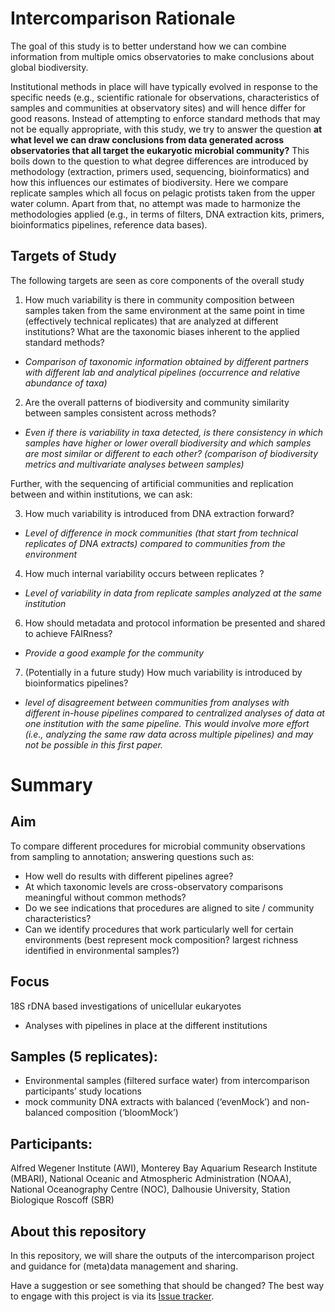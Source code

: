 # Intercomparison Rationale

The goal of this study is to better understand how we can combine information from multiple omics observatories to make conclusions about global biodiversity.

Institutional methods in place will have typically evolved in response to the specific needs (e.g., scientific rationale for observations, characteristics of samples and communities at observatory sites) and will hence differ for good reasons. Instead of attempting to enforce standard methods that may not be equally appropriate, with this study, we try to answer the question **at what level we can draw conclusions from data generated across observatories that all target the eukaryotic microbial community?** This boils down to the question to what degree differences are introduced by methodology (extraction, primers used, sequencing, bioinformatics) and how this influences our estimates of biodiversity. Here we compare replicate samples which all focus on pelagic protists taken from the upper water column. Apart from that, no attempt was made to harmonize the methodologies applied (e.g., in terms of filters, DNA extraction kits, primers, bioinformatics pipelines, reference data bases).

## Targets of Study

The following targets are seen as core components of the overall study

1. How much variability is there in community composition between samples taken from the same environment at the same point in time (effectively technical replicates) that are analyzed at different institutions? What are the taxonomic biases inherent to the applied standard methods?
- *Comparison of taxonomic information obtained by different partners with different lab and analytical pipelines (occurrence and relative abundance of taxa)*
2. Are the overall patterns of biodiversity and community similarity between samples consistent across methods? 
- *Even if there is variability in taxa detected, is there consistency in which samples have higher or lower overall biodiversity and which samples are most similar or different to each other? (comparison of biodiversity metrics and multivariate analyses between samples)*

Further, with the sequencing of artificial communities and replication between and within institutions, we can ask:

3. How much variability is introduced from DNA extraction forward?
- *Level of difference in mock communities (that start from technical replicates of DNA extracts) compared to communities from the environment*
4. How much internal variability occurs between replicates ?
- *Level of variability in data from replicate samples analyzed at the same institution*
6. How should metadata and protocol information be presented and shared to achieve FAIRness?
- *Provide a good example for the community*
7. (Potentially in a future study) How much variability is introduced by bioinformatics pipelines?
- *level of disagreement between communities from analyses with different in-house pipelines compared to centralized analyses of data at one institution with the same pipeline. This would involve more effort (i.e., analyzing the same raw data across multiple pipelines) and may not be possible in this first paper.*

# Summary

## Aim
To compare different procedures for microbial community observations from sampling to annotation; answering questions such as:
- How well do results with different pipelines agree?
- At which taxonomic levels are cross-observatory comparisons meaningful without common methods?
- Do we see indications that procedures are aligned to site / community characteristics?
- Can we identify procedures that work particularly well for certain environments (best represent mock composition? largest richness identified in environmental samples?)

## Focus 
18S rDNA based investigations of unicellular eukaryotes
- Analyses with pipelines in place at the different institutions

## Samples (5 replicates):
- Environmental samples (filtered surface water) from intercomparison participants’ study locations
- mock community DNA extracts with balanced (‘evenMock’) and non-balanced composition (‘bloomMock’)

## Participants:
Alfred Wegener Institute (AWI), Monterey Bay Aquarium Research Institute (MBARI), National Oceanic and Atmospheric Administration (NOAA), National Oceanography Centre (NOC), Dalhousie University, Station Biologique Roscoff (SBR)

## About this repository
In this repository, we will share the outputs of the intercomparison project and guidance for (meta)data management and sharing.

Have a suggestion or see something that should be changed? The best way to engage with this project is via its [Issue tracker](https://github.com/GLOMICON/intercomparison/issues).
